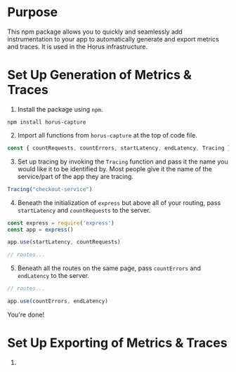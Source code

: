 # Purpose
This npm package allows you to quickly and seamlessly add instrumentation to your app to automatically generate and export metrics and traces. It is used in the Horus infrastructure.


# Set Up Generation of Metrics & Traces

1. Install the package using `npm`.

```shell
npm install horus-capture

```

2. Import all functions from `horus-capture` at the top of code file.

```js
const { countRequests, countErrors, startLatency, endLatency, Tracing } = require("./horus-telemetry-setup")

```

3. Set up tracing by invoking the `Tracing` function and pass it the name you would like it to be identified by. Most people give it the name of the service/part of the app they are tracing. 

```js
Tracing("checkout-service")

```

4. Beneath the initialization of `express` but above all of your routing, pass `startLatency` and `countRequests` to the server.

```js
const express = require('express')
const app = express()

app.use(startLatency, countRequests)

// routes...
```

5. Beneath all the routes on the same page, pass `countErrors` and `endLatency` to the server.

```js
// routes...

app.use(countErrors, endLatency)

```

You're done!

# Set Up Exporting of Metrics & Traces

1. 